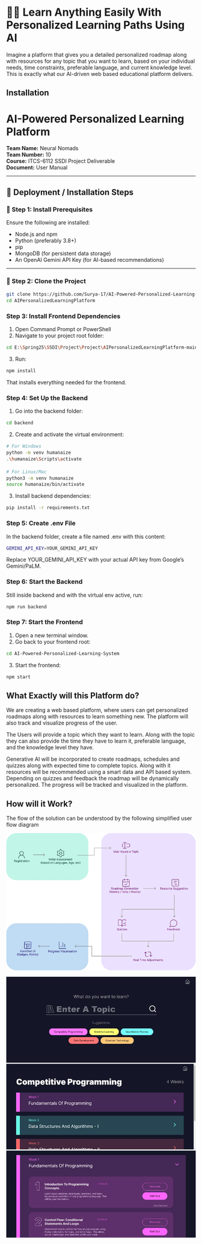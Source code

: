 # 🧑‍💻 Learn Anything Easily With Personalized Learning Paths Using AI


Imagine a platform that gives you a detailed personalized roadmap along with resources for any topic that you want to learn, based on your individual needs, time constraints, preferable language, and current knowledge level. This is exactly what our AI-driven web based educational platform delivers.

## Installation

# AI-Powered Personalized Learning Platform

**Team Name:** Neural Nomads  
**Team Number:** 10  
**Course:** ITCS-6112 SSDI Project Deliverable  
**Document:** User Manual

---

## 🚀 Deployment / Installation Steps

### 🔧 Step 1: Install Prerequisites

Ensure the following are installed:
- Node.js and npm
- Python (preferably 3.8+)
- pip
- MongoDB (for persistent data storage)
- An OpenAI Gemini API Key (for AI-based recommendations)

---

### 🧪 Step 2: Clone the Project

```bash
git clone https://github.com/Surya-17/AI-Powered-Personalized-Learning-System.git
cd AIPersonalizedLearningPlatform
```
### Step 3: Install Frontend Dependencies
1. Open Command Prompt or PowerShell
2. Navigate to your project root folder:
```bash
cd E:\Spring25\SSDI\Project\Project\AIPersonalizedLearningPlatform-main
```
3. Run: 
```bash
npm install
```
That installs everything needed for the frontend.

### Step 4: Set Up the Backend
1. Go into the backend folder:
```bash
cd backend
```
2. Create and activate the virtual environment:
```bash
# For Windows
python -m venv humanaize
.\humanaize\Scripts\activate

# For Linux/Mac
python3 -m venv humanaize
source humanaize/bin/activate
```
3. Install backend dependencies:
```bash
pip install -r requirements.txt
```
### Step 5: Create .env File
In the backend folder, create a file named .env with this content:
```bash
GEMINI_API_KEY=YOUR_GEMINI_API_KEY
```
Replace YOUR_GEMINI_API_KEY with your actual API key from Google’s Gemini/PaLM.
### Step 6: Start the Backend
Still inside backend and with the virtual env active, run:
```bash
npm run backend
```
### Step 7: Start the Frontend
1. Open a new terminal window.
2. Go back to your frontend root:
```bash
cd AI-Powered-Personalized-Learning-System
```
3. Start the frontend:
```bash
npm start
```
## What Exactly will this Platform do?
We are creating a web based platform, where users can get personalized roadmaps along with resources to learn something new. The platform will also track and visualize progress of the user.

The Users will provide a topic which they want to learn. Along with the topic they can also provide the time they have to learn it, preferable language, and the knowledge level they have.

Generative AI will be incorporated to create roadmaps, schedules and quizzes along with expected time to complete topics. Along with it resources will be recommended using a smart data and API based system. Depending on quizzes and feedback the roadmap will be dynamically personalized. The progress will be tracked and visualized in the platform.

## How will it Work?
The flow of the solution can be understood by the following simplified user flow diagram

![alt text](public/process_flow.png)

![alt text](public/image.png)
![alt text](public/image-1.png)
![alt text](public/image-2.png)



